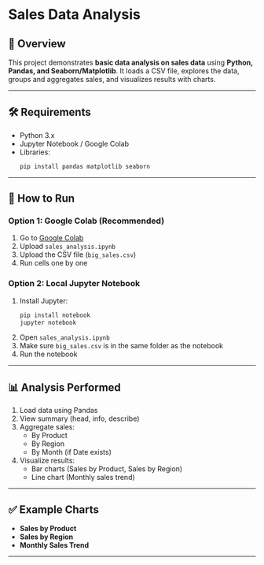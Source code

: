 
# Sales Data Analysis

## 📌 Overview
This project demonstrates **basic data analysis on sales data** using **Python, Pandas, and Seaborn/Matplotlib**.
It loads a CSV file, explores the data, groups and aggregates sales, and visualizes results with charts.

---

## 🛠️ Requirements
- Python 3.x
- Jupyter Notebook / Google Colab
- Libraries:
  ```bash
  pip install pandas matplotlib seaborn
  ```

---

## 🚀 How to Run
### Option 1: Google Colab (Recommended)
1. Go to [Google Colab](https://colab.research.google.com/)
2. Upload `sales_analysis.ipynb`
3. Upload the CSV file (`big_sales.csv`)
4. Run cells one by one

### Option 2: Local Jupyter Notebook
1. Install Jupyter:
   ```bash
   pip install notebook
   jupyter notebook
   ```
2. Open `sales_analysis.ipynb`
3. Make sure `big_sales.csv` is in the same folder as the notebook
4. Run the notebook

---

## 📊 Analysis Performed
1. Load data using Pandas
2. View summary (head, info, describe)
3. Aggregate sales:
   - By Product
   - By Region
   - By Month (if Date exists)
4. Visualize results:
   - Bar charts (Sales by Product, Sales by Region)
   - Line chart (Monthly sales trend)

---

## ✅ Example Charts
- **Sales by Product**
- **Sales by Region**
- **Monthly Sales Trend**

---
